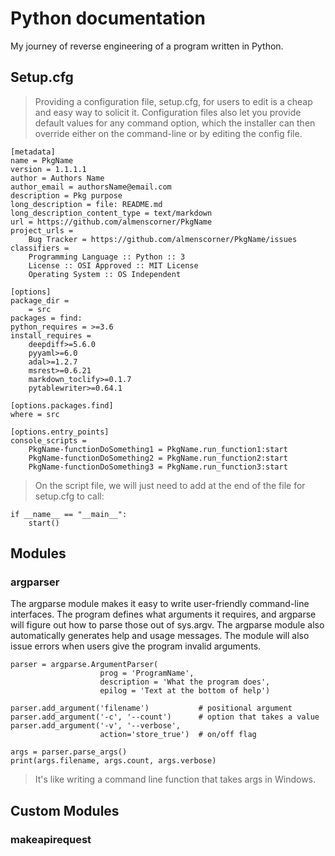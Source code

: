 # Python documentation 

My journey of reverse engineering of a program written in Python.

## Setup.cfg
> Providing a configuration file, setup.cfg, for users to edit is a cheap and easy way to solicit it. Configuration files also let you provide default values for any command option, which the installer can then override either on the command-line or by editing the config file.

```
[metadata]
name = PkgName
version = 1.1.1.1
author = Authors Name
author_email = authorsName@email.com
description = Pkg purpose
long_description = file: README.md
long_description_content_type = text/markdown
url = https://github.com/almenscorner/PkgName
project_urls =
    Bug Tracker = https://github.com/almenscorner/PkgName/issues
classifiers =
    Programming Language :: Python :: 3
    License :: OSI Approved :: MIT License
    Operating System :: OS Independent

[options]
package_dir =
    = src
packages = find:
python_requires = >=3.6
install_requires =
    deepdiff>=5.6.0
    pyyaml>=6.0
    adal>=1.2.7
    msrest>=0.6.21
    markdown_toclify>=0.1.7
    pytablewriter>=0.64.1

[options.packages.find]
where = src

[options.entry_points]
console_scripts =
    PkgName-functionDoSomething1 = PkgName.run_function1:start
    PkgName-functionDoSomething2 = PkgName.run_function2:start
    PkgName-functionDoSomething3 = PkgName.run_function3:start
```

> On the script file, we will just need to add at the end of the file for setup.cfg to call:
```
if __name__ == "__main__":
    start()
```

## Modules 

### argparser

The argparse module makes it easy to write user-friendly command-line interfaces. The program defines what arguments it requires, and argparse will figure out how to parse those out of sys.argv. The argparse module also automatically generates help and usage messages. The module will also issue errors when users give the program invalid arguments.

```
parser = argparse.ArgumentParser(
                    prog = 'ProgramName',
                    description = 'What the program does',
                    epilog = 'Text at the bottom of help')

parser.add_argument('filename')           # positional argument
parser.add_argument('-c', '--count')      # option that takes a value
parser.add_argument('-v', '--verbose',
                    action='store_true')  # on/off flag

args = parser.parse_args()
print(args.filename, args.count, args.verbose)
```

> It's like writing a command line function that takes args in Windows.


## Custom Modules

### makeapirequest




## 


